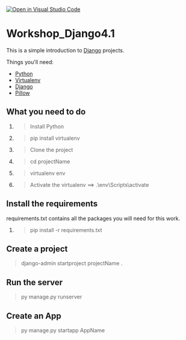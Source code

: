 [![Open in Visual Studio Code](https://classroom.github.com/assets/open-in-vscode-c66648af7eb3fe8bc4f294546bfd86ef473780cde1dea487d3c4ff354943c9ae.svg)](https://classroom.github.com/online_ide?assignment_repo_id=10360794&assignment_repo_type=AssignmentRepo)
# Workshop_Django4.1 

This is a simple introduction to [Django](https://www.djangoproject.com/) projects.

Things you'll need:

- [Python](https://www.python.org/)
- [Virtualenv](https://virtualenv.pypa.io/en/latest/)
- [Django](https://www.djangoproject.com/)
- [Pillow](https://python-pillow.org/)


## What you need to do

1. > Install Python
2. > pip install virtualenv
3. > Clone the project
4. > cd projectName
5. > virtualenv env
6. > Activate the virtualenv ==> .\env\Scripts\activate


## Install the requirements

requirements.txt contains all the packages you will need for this work.

1. > pip install -r requirements.txt



## Create a project

> django-admin startproject projectName .

## Run the server

> py manage.py runserver

## Create an App
> py manage.py startapp AppName